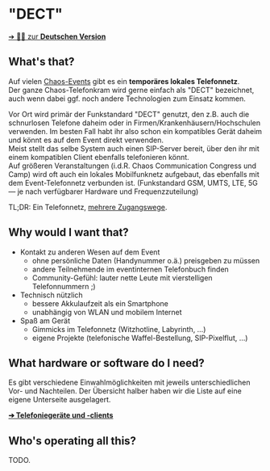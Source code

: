 # "DECT"

[➔ 🌐‍🗨️ zur **Deutschen Version**](de/)

## What's that?

Auf vielen [Chaos-Events](https://events.ccc.de/calendar/) gibt es ein **temporäres lokales Telefonnetz**.  
Der ganze Chaos-Telefonkram wird gerne einfach als "DECT" bezeichnet, auch wenn dabei ggf. noch andere Technologien zum Einsatz kommen.

Vor Ort wird primär der Funkstandard "DECT" genutzt, den z.B. auch die schnurlosen Telefone daheim oder in Firmen/Krankenhäusern/Hochschulen verwenden. Im besten Fall habt ihr also schon ein kompatibles Gerät daheim und könnt es auf dem Event direkt verwenden.  
Meist stellt das selbe System auch einen SIP-Server bereit, über den ihr mit einem kompatiblen Client ebenfalls telefonieren könnt.  
Auf größeren Veranstaltungen (i.d.R. Chaos Communication Congress und Camp) wird oft auch ein lokales Mobilfunknetz aufgebaut, das ebenfalls mit dem Event-Telefonnetz verbunden ist. (Funkstandard GSM, UMTS, LTE, 5G — je nach verfügbarer Hardware und Frequenzzuteilung)

TL;DR: Ein Telefonnetz, [mehrere Zugangswege](options.md).

## Why would I want that?

- Kontakt zu anderen Wesen auf dem Event
  - ohne persönliche Daten (Handynummer o.ä.) preisgeben zu müssen
  - andere Teilnehmende im eventinternen Telefonbuch finden
  - Community-Gefühl: lauter nette Leute mit vierstelligen Telefonnummern ;)
- Technisch nützlich
  - bessere Akkulaufzeit als ein Smartphone
  - unabhängig von WLAN und mobilem Internet
- Spaß am Gerät
  - Gimmicks im Telefonnetz (Witzhotline, Labyrinth, …)
  - eigene Projekte (telefonische Waffel-Bestellung, SIP-Pixelflut, …)

## What hardware or software do I need?

Es gibt verschiedene Einwahlmöglichkeiten mit jeweils unterschiedlichen Vor- und Nachteilen. Der Übersicht halber haben wir die Liste auf eine eigene Unterseite ausgelagert.

**[➔ Telefoniegeräte und -clients](options.md)**

## Who's operating all this?

TODO.

